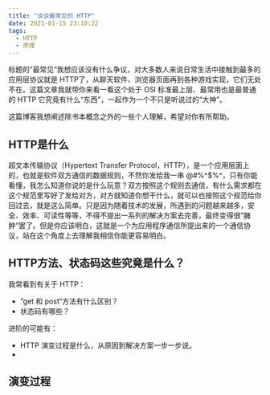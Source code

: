 ```yaml
---
title: "谈谈最常见的 HTTP"
date: 2021-01-15 23:10:22
tags:
  - HTTP
  - 原理
---
```


标题的”最常见“我想应该没有什么争议，对大多数人来说日常生活中接触到最多的应用层协议就是 HTTP了，从聊天软件、浏览器页面再到各种游戏实现，它们无处不在。这篇文章我就带你来看一看这个处于 OSI 标准最上层、最常用也是最普通的 HTTP 它究竟有什么“东西”，一起作为一个不只是听说过的“大神”。

这篇博客我想阐述除书本概念之外的一些个人理解，希望对你有所帮助。

## HTTP是什么

超文本传输协议（Hypertext Transfer Protocol，HTTP），是一个应用层面上的，也就是软件双方通信的数据规则，不然你发给我一串 @#$%$%^$%^，只有你能看懂，我怎么知道你说的是什么玩意？双方按照这个规则去通信，有什么需求都在这个规范里写好了发给对方，对方就知道你想干什么，就可以也按照这个规范给你回过去，就是这么简单。只是因为随着技术的发展，所遇到的问题越来越多，安全、效率、可读性等等，不得不提出一系列的解决方案去完善，最终变得很”臃肿“罢了。但是你应该明白，这就是一个为应用程序通信所提出来的一个通信协议，站在这个角度上去理解我相信你能更容易明白。

## HTTP方法、状态码这些究竟是什么？

我常看到有关于 HTTP：

- ”get 和 post“方法有什么区别？
- 状态码有哪些？

进阶的可能有：

- HTTP 演变过程是什么，从原因到解决方案一步一步说。
- 



## 演变过程